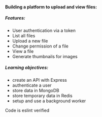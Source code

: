#### Building a platform to upload and view files:
##### Features:
- User authentication via a token
- List all files
- Upload a new file
- Change permission of a file
- View a file
- Generate thumbnails for images

##### Learning objectives:

- create an API with Express
- authenticate a user
- store data in MongoDB
- store temporary data in Redis
- setup and use a background worker

Code is eslint verified
